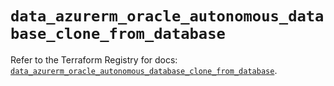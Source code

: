 # `data_azurerm_oracle_autonomous_database_clone_from_database`

Refer to the Terraform Registry for docs: [`data_azurerm_oracle_autonomous_database_clone_from_database`](https://registry.terraform.io/providers/hashicorp/azurerm/4.50.0/docs/data-sources/oracle_autonomous_database_clone_from_database).
